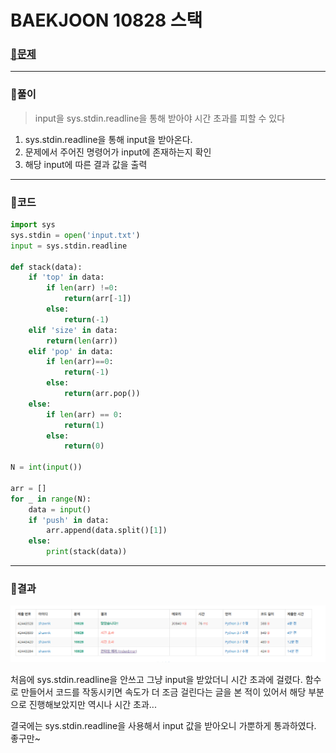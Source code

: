 # BAEKJOON 10828 스택

### [🏸문제](https://www.acmicpc.net/problem/10828) 

<hr>



### 💊풀이

> input을 sys.stdin.readline을 통해 받아야 시간 초과를 피할 수 있다

1. sys.stdin.readline을 통해 input을 받아온다.
1. 문제에서 주어진 명령어가 input에 존재하는지 확인
1. 해당 input에 따른 결과 값을 출력

<hr>

### 📌코드

```python
import sys
sys.stdin = open('input.txt')
input = sys.stdin.readline

def stack(data):
    if 'top' in data:
        if len(arr) !=0:
            return(arr[-1])
        else:
            return(-1)
    elif 'size' in data:
        return(len(arr))
    elif 'pop' in data:
        if len(arr)==0:
            return(-1)
        else:
            return(arr.pop())
    else:
        if len(arr) == 0:
            return(1)
        else:
            return(0)

N = int(input())

arr = []
for _ in range(N):
    data = input()
    if 'push' in data:
        arr.append(data.split()[1])
    else:
        print(stack(data))
```

<hr>





### 🛀결과

![image-20220425222546166](readme.assets/image-20220425222546166.png)

처음에 sys.stdin.readline을 안쓰고 그냥 input을 받았더니 시간 초과에 걸렸다. 함수로 만들어서 코드를 작동시키면 속도가 더 조금 걸린다는 글을 본 적이 있어서 해당 부분으로 진행해보았지만 역시나 시간 초과...

결국에는 sys.stdin.readline을 사용해서 input 값을 받아오니 가뿐하게 통과하였다. 좋구만~
